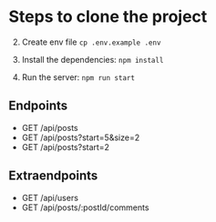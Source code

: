 # Steps to clone the project




2. Create env file `cp .env.example .env`

3. Install the dependencies: `npm install`

4. Run the server: `npm run start`

## Endpoints

-   GET /api/posts
-   GET /api/posts?start=5&size=2
-   GET /api/posts?start=2

## Extraendpoints

-   GET /api/users
-   GET /api/posts/:postId/comments

